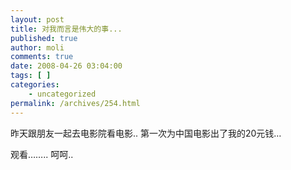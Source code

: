 ```yaml
---
layout: post
title: 对我而言是伟大的事...
published: true
author: moli
comments: true
date: 2008-04-26 03:04:00
tags: [ ]
categories:
    - uncategorized
permalink: /archives/254.html
---
```

昨天跟朋友一起去电影院看电影.. 第一次为中国电影出了我的20元钱&#8230;

观看&#8230;&#8230;.. 呵呵..